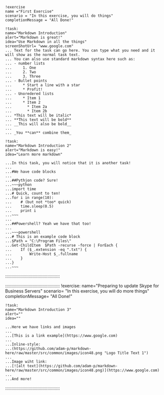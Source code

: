
```
!exercise
name ="First Exercise" 
scenario = "In this exercise, you will do things" 
completionMessage = "All Done!"
```

`````````````````````````````````````
!task: 
name="Markdown Introduction" 
alert="Markdown is great!"
idea="Use Markdown in all the things"
screenShotUrl= "www.google.com"
... Text for the task can go here. You can type what you need and it will show as the normal task text. 
... You can also use standard markdown syntax here such as:
... - number lists
... 	1. One
... 	2. Two
... 	3. Three
... - Bullet points
... 	* Start a line with a star
... 	* Profit!
... - Unoredered lists
... 	* Item 1
... 	* Item 2
... 	  * Item 2a
... 	  * Item 2b
... *This text will be italic*
... **This text will be bold**
... __This will also be bold__
... 
... _You **can** combine them_
`````````````````````````````````````
`````````````````````
!task: 
name="Markdown Introduction 2" 
alert="Markdown is easy!"
idea="Learn more markdown"

...In this task, you will notice that it is another task!
...
...#We have code blocks
...
...##Pythjon code? Sure!
...~~~python
...import time
...# Quick, count to ten!
...for i in range(10):
...    # (but not *too* quick)
...    time.sleep(0.5)
...    print i
...~~~
...
...##Powershell? Yeah we have that too!
...
...~~~powershell
...# This is an example code block
...$Path = "C:\Program Files\"
...Get-ChildItem  $Path -recurse -force | ForEach {
...    If ($_.extension -eq ".txt") {
...        Write-Host $_.fullname 
...    }
...}
...~~~
`````````````````````


::::::::::::::::::::::::::::::::::::::::::::

::::::::::::::::::::::::::::::::::::::::::::
!exercise: 
name="Preparing to update Skype for Business Servers" 
scenario= "In this exercise, you will do more things" 
completionMessage= "All Done!"

`````````````````````
!task: 
name="Markdown Introduction 3" 
alert=""
idea=""

...Here we have links and images
...
...[This is a link example](https://www.google.com)
...
...Inline-style: 
...(https://github.com/adam-p/markdown-here/raw/master/src/common/images/icon48.png "Logo Title Text 1")
...
...Image wiht link:
...[![alt text](https://github.com/adam-p/markdown-here/raw/master/src/common/images/icon48.png)](https://www.google.com)
...
...And more!
`````````````````````
::::::::::::::::::::::::::::::::::::::::::::

